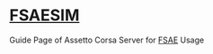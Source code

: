 # [FSAESIM](http://huangluzhi.github.io/fsaesim/)

Guide Page of Assetto Corsa Server for [FSAE](https://en.wikipedia.org/wiki/Formula_SAE) Usage
